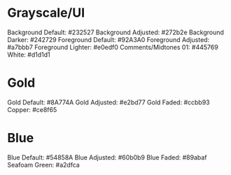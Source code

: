# Grayscale/UI 
Background Default: #232527
Background Adjusted: #272b2e
Background Darker: #242729
Foreground Default: #92A3A0
Foreground Adjusted: #a7bbb7
Foreground Lighter: #e0edf0
Comments/Midtones 01: #445769
White: #d1d1d1

# Gold
Gold Default: #8A774A
Gold Adjusted: #e2bd77
Gold Faded: #ccbb93
Copper: #ce8f65

# Blue
Blue Default: #54858A
Blue Adjusted: #60b0b9
Blue Faded: #89abaf
Seafoam Green: #a2dfca